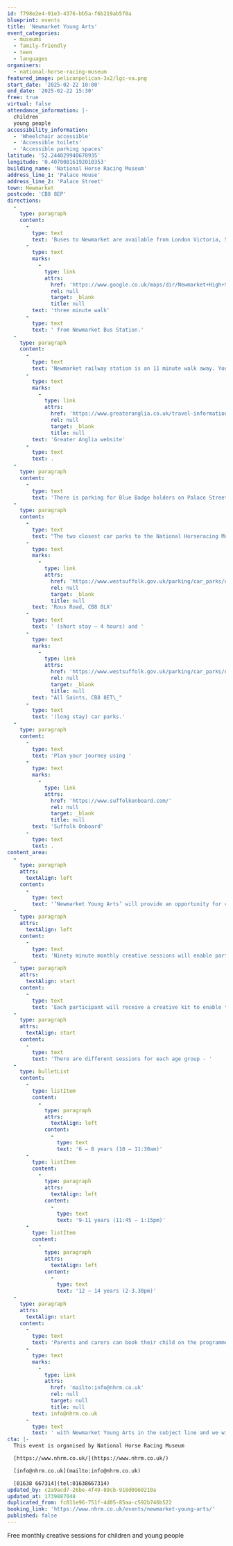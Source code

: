```yaml
---
id: f798e2e4-01e3-4376-bb5a-f6b219ab5f0a
blueprint: events
title: 'Newmarket Young Arts'
event_categories:
  - museums
  - family-friendly
  - teen
  - languages
organisers:
  - national-horse-racing-museum
featured_image: pelicanpelican-3x2/lgc-va.png
start_date: '2025-02-22 10:00'
end_date: '2025-02-22 15:30'
free: true
virtual: false
attendance_information: |-
  children
  young people
accessibility_information:
  - 'Wheelchair accessible'
  - 'Accessible toilets'
  - 'Accessible parking spaces'
latitude: '52.244029940678935'
longitude: '0.40700816192010353'
building_name: 'National Horse Racing Museum'
address_line_1: 'Palace House'
address_line_2: 'Palace Street'
town: Newmarket
postcode: 'CB8 8EP'
directions:
  -
    type: paragraph
    content:
      -
        type: text
        text: 'Buses to Newmarket are available from London Victoria, Stansted, Cambridge, Bury St Edmunds and Great Yarmouth. The closest bus stop to the museum is on the High Street and just a 2 minute walk from Palace House via Sun Lane, next to Pizza Express. It is just a '
      -
        type: text
        marks:
          -
            type: link
            attrs:
              href: 'https://www.google.co.uk/maps/dir/Newmarket+High+St,+Newmarket+CB8+8JH/National+Horseracing+Museum,+Palace+St,+Newmarket+CB8+8EP/@52.2435967,0.4036543,17z/data=!3m1!4b1!4m14!4m13!1m5!1m1!1s0x47d8426600107deb:0xf0338d80ad1822a2!2m2!1d0.4051046!2d52.2434653!1m5!1m1!1s0x47d842660813eb97:0x26c8aa551c3826db!2m2!1d0.4074339!2d52.2437964!3e3?entry=ttu&g_ep=EgoyMDI0MTAyOS4wIKXMDSoASAFQAw%3D%3D'
              rel: null
              target: _blank
              title: null
        text: 'three minute walk'
      -
        type: text
        text: ' from Newmarket Bus Station.'
  -
    type: paragraph
    content:
      -
        type: text
        text: 'Newmarket railway station is an 11 minute walk away. You can find up to date train times on the '
      -
        type: text
        marks:
          -
            type: link
            attrs:
              href: 'https://www.greateranglia.co.uk/travel-information/station-information/nmk'
              rel: null
              target: _blank
              title: null
        text: 'Greater Anglia website'
      -
        type: text
        text: .
  -
    type: paragraph
    content:
      -
        type: text
        text: 'There is parking for Blue Badge holders on Palace Street. Please observe local highway restrictions and ensure you display your Blue Badge at all times.'
  -
    type: paragraph
    content:
      -
        type: text
        text: "The two closest car parks to the National Horseracing Museum are\_"
      -
        type: text
        marks:
          -
            type: link
            attrs:
              href: 'https://www.westsuffolk.gov.uk/parking/car_parks/newmarket-car-parks.cfm'
              rel: null
              target: _blank
              title: null
        text: 'Rous Road, CB8 8LX'
      -
        type: text
        text: ' (short stay – 4 hours) and '
      -
        type: text
        marks:
          -
            type: link
            attrs:
              href: 'https://www.westsuffolk.gov.uk/parking/car_parks/newmarket-car-parks.cfm'
              rel: null
              target: _blank
              title: null
        text: "All Saints, CB8 8ET\_"
      -
        type: text
        text: '(long stay) car parks.'
  -
    type: paragraph
    content:
      -
        type: text
        text: 'Plan your journey using '
      -
        type: text
        marks:
          -
            type: link
            attrs:
              href: 'https://www.suffolkonboard.com/'
              rel: null
              target: _blank
              title: null
        text: 'Suffolk Onboard'
      -
        type: text
        text: .
content_area:
  -
    type: paragraph
    attrs:
      textAlign: left
    content:
      -
        type: text
        text: '‘Newmarket Young Arts’ will provide an opportunity for children and young people to meet a range of artists and find out about their artistic practice and creative careers. '
  -
    type: paragraph
    attrs:
      textAlign: left
    content:
      -
        type: text
        text: 'Ninety minute monthly creative sessions will enable participants to learn new skills and techniques and develop their own creative practice in a supportive environment.'
  -
    type: paragraph
    attrs:
      textAlign: start
    content:
      -
        type: text
        text: 'Each participant will receive a creative kit to enable them to continue working on their creative ideas and portfolio at home between sessions at the museum.'
  -
    type: paragraph
    attrs:
      textAlign: start
    content:
      -
        type: text
        text: 'There are different sessions for each age group - '
  -
    type: bulletList
    content:
      -
        type: listItem
        content:
          -
            type: paragraph
            attrs:
              textAlign: left
            content:
              -
                type: text
                text: '6 – 8 years (10 – 11:30am)'
      -
        type: listItem
        content:
          -
            type: paragraph
            attrs:
              textAlign: left
            content:
              -
                type: text
                text: '9-11 years (11:45 – 1:15pm)'
      -
        type: listItem
        content:
          -
            type: paragraph
            attrs:
              textAlign: left
            content:
              -
                type: text
                text: '12 – 14 years (2-3.30pm)'
  -
    type: paragraph
    attrs:
      textAlign: start
    content:
      -
        type: text
        text: 'Parents and carers can book their child on the programme of six sessions by emailing '
      -
        type: text
        marks:
          -
            type: link
            attrs:
              href: 'mailto:info@nhrm.co.uk'
              rel: null
              target: null
              title: null
        text: info@nhrm.co.uk
      -
        type: text
        text: ' with Newmarket Young Arts in the subject line and we will send you a booking form to complete.'
cta: |-
  This event is organised by National Horse Racing Museum

  [https://www.nhrm.co.uk/](https://www.nhrm.co.uk/) 

  [info@nhrm.co.uk](mailto:info@nhrm.co.uk)

  [01638 667314](tel:01638667314)
updated_by: c2a9acd7-26be-4f49-89cb-918d0960210a
updated_at: 1739887048
duplicated_from: fc011e96-751f-4d05-85aa-c592b746b522
booking_link: 'https://www.nhrm.co.uk/events/newmarket-young-arts/'
published: false
---
```

Free monthly creative sessions for children and young people
